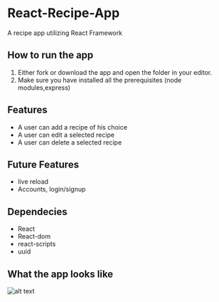 # React-Recipe-App
A recipe app utilizing React Framework

## How to run the app
1. Either fork or download the app and open the folder in your editor.
2. Make sure you have installed all the prerequisites (node modules,express)

## Features
- A user can add a recipe of his choice
- A user can edit a selected recipe
- A user can delete a selected recipe



 ## Future Features 
 - live reload
 - Accounts, login/signup


## Dependecies
- React
- React-dom
- react-scripts
- uuid

## What the app looks like
![alt text](https://github.com/Xontrokolis/React-Recipe-App/blob/main/RecipeAppImage.png)
